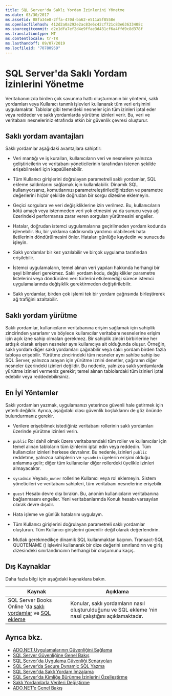 ```yaml
---
title: SQL Server'da Saklı Yordam İzinlerini Yönetme
ms.date: 03/30/2017
ms.assetid: 08fa34e8-2ffa-470d-ba62-e511a5f8558e
ms.openlocfilehash: 412d2a0a292e2ac83e6c42cf721c83e63633408c
ms.sourcegitcommit: d2e1dfa7ef2d4e9ffae3d431cf6a4ffd9c8d378f
ms.translationtype: MT
ms.contentlocale: tr-TR
ms.lasthandoff: 09/07/2019
ms.locfileid: "70780959"
---
```

# <a name="managing-permissions-with-stored-procedures-in-sql-server"></a>SQL Server'da Saklı Yordam İzinlerini Yönetme
Veritabanınızda birden çok savunma hattı oluşturmanın bir yöntemi, saklı yordamları veya Kullanıcı tanımlı işlevleri kullanarak tüm veri erişimini uygulamaktır. Tablolar gibi temeldeki nesneler için tüm izinleri iptal eder veya reddeder ve saklı yordamlarda yürütme izinleri verir. Bu, veri ve veritabanı nesneleriniz etrafında etkin bir güvenlik çevresi oluşturur.  
  
## <a name="stored-procedure-benefits"></a>Saklı yordam avantajları  
 Saklı yordamlar aşağıdaki avantajlara sahiptir:  
  
- Veri mantığı ve iş kuralları, kullanıcıların veri ve nesnelere yalnızca geliştiricilerin ve veritabanı yöneticilerinin tarafından istenen şekilde erişebilmeleri için kapsüllenebilir.  
  
- Tüm Kullanıcı girişlerini doğrulayan parametreli saklı yordamlar, SQL ekleme saldırılarını sağlamak için kullanılabilir. Dinamik SQL kullanıyorsanız, komutlarınızı parametreleştirilediğinizden ve parametre değerlerini hiçbir şekilde doğrudan bir sorgu dizesine eklemeyin.  
  
- Geçici sorgulara ve veri değişikliklerine izin verilmez. Bu, kullanıcıların kötü amaçlı veya istenmeden veri yok etmesini ya da sunucu veya ağ üzerindeki performansa zarar veren sorguları yürütmesini engeller.  
  
- Hatalar, doğrudan istemci uygulamalarına geçirilmeden yordam kodunda işlenebilir. Bu, bir yoklama saldırısında yardımcı olabilecek hata iletilerinin döndürülmesini önler. Hataları günlüğe kaydedin ve sunucuda işleyin.  
  
- Saklı yordamlar bir kez yazılabilir ve birçok uygulama tarafından erişilebilir.  
  
- İstemci uygulamaların, temel alınan veri yapıları hakkında herhangi bir şeyi bilmeleri gerekmez. Saklı yordam kodu, değişiklikler parametre listelerini veya döndürülen veri türlerini etkilemediği sürece istemci uygulamalarında değişiklik gerektirmeden değiştirilebilir.  
  
- Saklı yordamlar, birden çok işlemi tek bir yordam çağrısında birleştirerek ağ trafiğini azaltabilir.  
  
## <a name="stored-procedure-execution"></a>Saklı yordam yürütme  
 Saklı yordamlar, kullanıcıların veritabanına erişim sağlamak için sahiplik zincirinden yararlanır ve böylece kullanıcılar veritabanı nesnelerine erişim için açık izne sahip olmaları gerekmez. Bir sahiplik zinciri birbirlerine her ardışık olarak erişen nesneler aynı kullanıcıya ait olduğunda oluşur. Örneğin, saklı yordam diğer saklı yordamları çağırabilir veya saklı yordam birden fazla tabloya erişebilir. Yürütme zincirindeki tüm nesneler aynı sahibe sahip ise SQL Server, yalnızca arayan için yürütme iznini denetler, çağıranın diğer nesneler üzerindeki izinleri değildir. Bu nedenle, yalnızca saklı yordamlarda yürütme izinleri vermeniz gerekir; temel alınan tablolardaki tüm izinleri iptal edebilir veya reddedebilirsiniz.  
  
## <a name="best-practices"></a>En İyi Yöntemler  
 Saklı yordamları yazmak, uygulamanızı yeterince güvenli hale getirmek için yeterli değildir. Ayrıca, aşağıdaki olası güvenlik boşluklarını de göz önünde bulundurmanız gerekir.  
  
- Verilere erişebilmek istediğiniz veritabanı rollerinin saklı yordamları üzerinde yürütme izinleri verin.  
  
- `public` Rol dahil olmak üzere veritabanındaki tüm roller ve kullanıcılar için temel alınan tabloların tüm izinlerini iptal edin veya reddedin. Tüm kullanıcılar izinleri herkese devralınır. Bu nedenle, izinleri `public` reddetme, yalnızca sahiplerin ve `sysadmin` üyelerin erişimi olduğu anlamına gelir; diğer tüm kullanıcılar diğer rollerdeki üyelikle izinleri almayacaktır.  
  
- `sysadmin` Veya`db_owner` rollerine Kullanıcı veya rol eklemeyin. Sistem yöneticileri ve veritabanı sahipleri, tüm veritabanı nesnelerine erişebilir.  
  
- `guest` Hesabı devre dışı bırakın. Bu, anonim kullanıcıların veritabanına bağlanmasını engeller. Yeni veritabanlarında Konuk hesabı varsayılan olarak devre dışıdır.  
  
- Hata işleme ve günlük hatalarını uygulayın.  
  
- Tüm Kullanıcı girişlerini doğrulayan parametreli saklı yordamlar oluşturun. Tüm Kullanıcı girişlerini güvenilir değil olarak değerlendirin.  
  
- Mutlak gerekmedikçe dinamik SQL kullanmaktan kaçının. Transact-SQL QUOTENAME () işlevini kullanarak bir dize değerini sınırlandırın ve giriş dizesindeki sınırlandırıcının herhangi bir oluşumunu kaçış.  
  
## <a name="external-resources"></a>Dış Kaynaklar  
 Daha fazla bilgi için aşağıdaki kaynaklara bakın.  
  
|Kaynak|Açıklama|  
|--------------|-----------------|  
|SQL Server Books Online 'da [saklı yordamlar](/sql/relational-databases/stored-procedures/stored-procedures-database-engine) ve [SQL ekleme](https://go.microsoft.com/fwlink/?LinkId=98234)|Konular, saklı yordamların nasıl oluşturulduğunu ve SQL ekleme 'nin nasıl çalıştığını açıklamaktadır.|  
  
## <a name="see-also"></a>Ayrıca bkz.

- [ADO.NET Uygulamalarının Güvenliğini Sağlama](../securing-ado-net-applications.md)
- [SQL Server Güvenliğine Genel Bakış](overview-of-sql-server-security.md)
- [SQL Server'da Uygulama Güvenliği Senaryoları](application-security-scenarios-in-sql-server.md)
- [SQL Server’da Secure Dynamic SQL Yazma](writing-secure-dynamic-sql-in-sql-server.md)
- [SQL Server'da Saklı Yordam İmzalama](signing-stored-procedures-in-sql-server.md)
- [SQL Server'da Kimliğe Bürünme İzinlerini Özelleştirme](customizing-permissions-with-impersonation-in-sql-server.md)
- [Saklı Yordamlarla Verileri Değiştirme](../modifying-data-with-stored-procedures.md)
- [ADO.NET’e Genel Bakış](../ado-net-overview.md)
